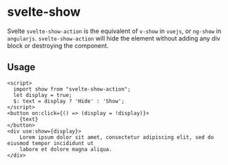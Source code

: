 # svelte-show

Svelte `svelte-show-action` is the equivalent of `v-show` in `vuejs`, or `ng-show` in `angularjs`. `svelte-show-action` will hide the element without adding any div block or destroying the component.
## Usage

```svelte
<script>
  import show from "svelte-show-action";
  let display = true;
  $: text = display ? 'Hide' : 'Show';
</script>
<button on:click={() => (display = !display)}>
	{text}
</button>
<div use:show={display}>
	Lorem ipsum dolor sit amet, consectetur adipiscing elit, sed do eiusmod tempor incididunt ut
	labore et dolore magna aliqua.
</div>

```